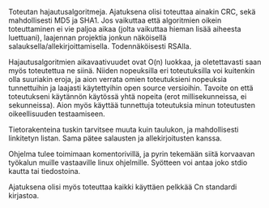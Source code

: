 Toteutan hajautusalgoritmeja.
Ajatuksena olisi toteuttaa ainakin CRC, sekä mahdollisesti MD5 ja SHA1.
Jos vaikuttaa että algoritmien oikein toteuttaminen ei vie paljoa aikaa
(jolta vaikuttaa hieman lisää aiheesta luettuani), laajennan projektia
jonkun näköisellä salauksella/allekirjoittamisella. Todennäköisesti RSAlla.

Hajautusalgoritmien aikavaativuudet ovat O(n) luokkaa, ja oletettavasti
saan myös toteutettua ne siinä. Niiden nopeuksilla eri toteutuksilla voi
kuitenkin olla suuriakin eroja, ja aion verrata omien toteutuksieni nopeuksia
tunnettuihin ja laajasti käytettyihin open source versioihin. Tavoite on
että toteutukseni käytännön käytössä yhtä nopeita (erot millisekunneissa, ei
sekunneissa). Aion myös käyttää tunnettuja toteutuksia minun toteutusten
oikeellisuuden testaamiseen.

Tietorakenteina tuskin tarvitsee muuta kuin taulukon, ja mahdollisesti linkitetyn
listan. Sama pätee salausten ja allekirjoitusten kanssa.

Ohjelma tulee toimimaan komentorivillä, ja pyrin tekemään siitä korvaavan
työkalun muille vastaaville linux ohjelmille. Syötteen voi antaa joko
stdio kautta tai tiedostoina.

Ajatuksena olisi myös toteuttaa kaikki käyttäen pelkkää Cn standardi kirjastoa.

